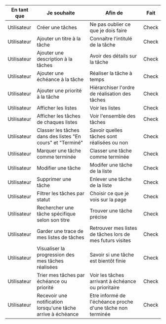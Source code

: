 | En tant que | Je souhaite | Afin de | Fait |
|-------------|-------------|---------|------|
| Utilisateur | Créer une tâches |  Ne pas oublier ce que je dois faire  | Check |
| Utilisateur | Ajouter un titre à la tâche | Connaître l'intitulé de la tâche | Check |
| Utilisateur | Ajouter une description à la tâches | Avoir des détails sur la tâche | Check |
| Utilisateur | Ajouter une échéance à la tâche | Réaliser la tâche à temps | Check |
| Utilisateur | Ajouter une priorité à la tâche | Hiérarchiser l'ordre de réalisation des tâches | Check |
| Utilisateur | Afficher les listes | Voir les listes | Check |
| Utilisateur | Afficher les tâches de chaques listes | Voir l'ensemble des tâches | Check |
| Utilisateur | Classer les tâches dans des listes "En cours" et "Terminé" | Savoir quelles tâches sont réalisées ou non | Check |
| Utilisateur | Marquer une tâche comme terminée | Classer une tâche comme terminée | Check |
| Utilisateur | Modifier une tâche | Modifer une tâche de la liste | Check |
| Utilisateur | Supprimer une tâche | Enlever une tâche de la liste | Check |
| Utilisateur | Filtrer les tâches par statut | Choisir ce que je vois sur la page | Check |
| Utilisateur | Rechercher une tâche spécifique selon son titre | Trouver une tâche précise | Check |
| Utilisateur | Garder une trace de mes listes de tâches | Retrouver mes listes de tâches lors de mes futurs visites | Check |
| Utilisateur | Visualiser la progression des mes tâches réalisées | Savoir si une tâche est bientôt finie | Check |
| Utilisateur | Trier mes tâches par échéance ou priorité | Voir les tâches arrivant à échéance ou prioritaire | Check |
| Utilisateur | Recevoir une notification lorsqu'une tâche arrive à échéance | Etre informé de l'échéance proche d'une tâche non terminée | Check | Check |
